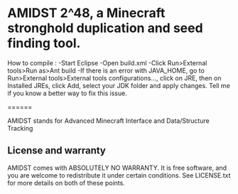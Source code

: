 AMIDST 2^48, a Minecraft stronghold duplication and seed finding tool.
======

How to compile :
-Start Eclipse
-Open build.xml
-Click Run>External tools>Run as>Ant build
-If there is an error with JAVA_HOME, go to Run>External tools>External tools configurations..., click on JRE, then on Installed JREs, click Add, select your JDK folder and apply changes. Tell me if you know a better way to fix this issue.

======

AMIDST stands for Advanced Minecraft Interface and Data/Structure Tracking

License and warranty
--------------------

AMIDST comes with ABSOLUTELY NO WARRANTY. It is free software, and you are
welcome to redistribute it under certain conditions. See LICENSE.txt for more
details on both of these points.
